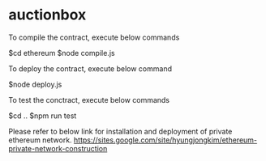 # auctionbox

To compile the contract, execute below commands

$cd ethereum
$node compile.js

To deploy the contract, execute below command

$node deploy.js

To test the conctract, execute below commands

$cd ..
$npm run test 

Please refer to below link for installation and deployment of private ethereum network.
https://sites.google.com/site/hyungjongkim/ethereum-private-network-construction

